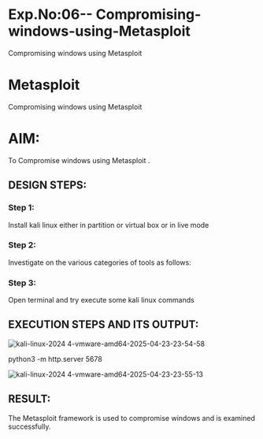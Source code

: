 # Exp.No:06-- Compromising-windows-using-Metasploit
Compromising windows using Metasploit
# Metasploit
Compromising windows using Metasploit

# AIM:

To Compromise windows using Metasploit .

## DESIGN STEPS:

### Step 1:

Install kali linux either in partition or virtual box or in live mode

### Step 2:

Investigate on the various categories of tools as follows:

### Step 3:

Open terminal and try execute some kali linux commands

## EXECUTION STEPS AND ITS OUTPUT:

![kali-linux-2024 4-vmware-amd64-2025-04-23-23-54-58](https://github.com/user-attachments/assets/871df8f8-617c-4c54-b040-f22530fe99a7)

python3 -m http.server 5678

![kali-linux-2024 4-vmware-amd64-2025-04-23-23-55-13](https://github.com/user-attachments/assets/b59d7f60-b9bd-4f87-9583-eb9633d5c55e)





## RESULT:
The Metasploit framework is  used to compromise windows and is examined successfully.
